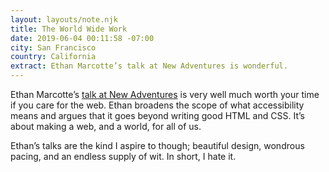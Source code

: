 ```yaml
---
layout: layouts/note.njk
title: The World Wide Work
date: 2019-06-04 00:11:58 -07:00
city: San Francisco
country: California
extract: Ethan Marcotte’s talk at New Adventures is wonderful.
---
```


Ethan Marcotte’s [talk at New Adventures](https://newadventuresconf.com/2019/coverage/ethan/) is very well much worth your time if you care for the web. Ethan broadens the scope of what accessibility means and argues that it goes beyond writing good HTML and CSS. It’s about making a web, and a world, for all of us.

Ethan’s talks are the kind I aspire to though; beautiful design, wondrous pacing, and an endless supply of wit. In short, I hate it.
